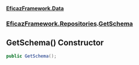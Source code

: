 #### [EficazFramework.Data](EficazFrameworkData.md 'EficazFramework Data')
### [EficazFramework.Repositories](EficazFrameworkData.md#EficazFramework.Repositories 'EficazFramework.Repositories').[GetSchema](EficazFramework.Repositories/GetSchema.md 'EficazFramework.Repositories.GetSchema')

## GetSchema() Constructor

```csharp
public GetSchema();
```